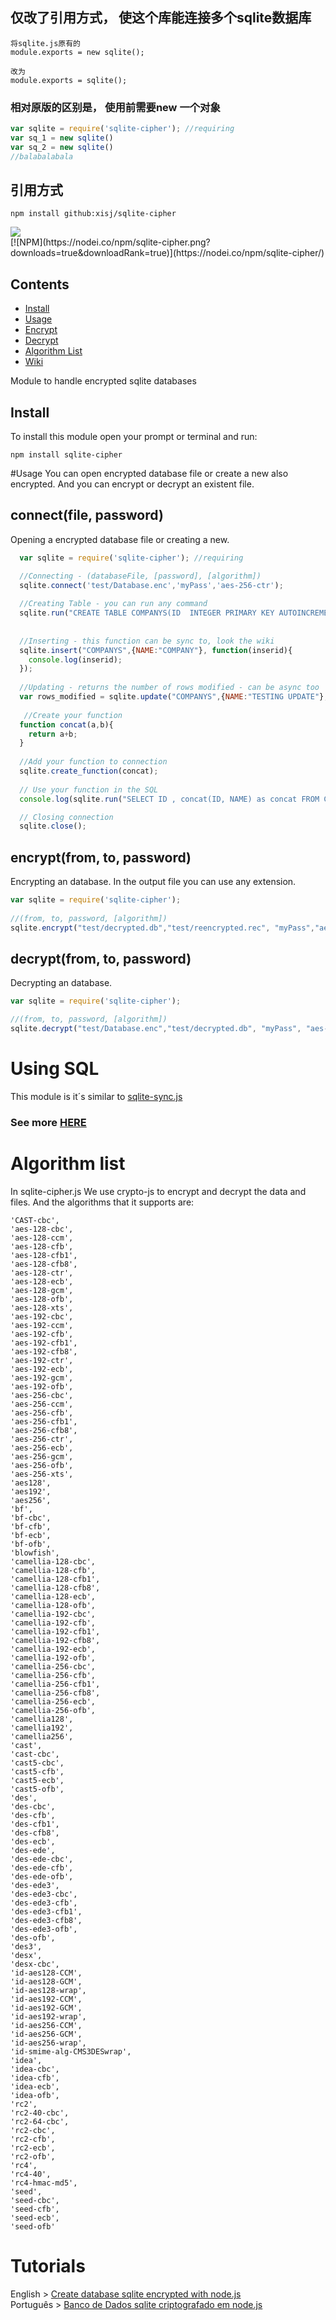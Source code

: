 ## 仅改了引用方式， 使这个库能连接多个sqlite数据库
```
将sqlite.js原有的
module.exports = new sqlite();

改为
module.exports = sqlite();
```

###  相对原版的区别是， 使用前需要new 一个对象
```js
var sqlite = require('sqlite-cipher'); //requiring
var sq_1 = new sqlite()
var sq_2 = new sqlite()
//balabalabala
```

## 引用方式
```shell
npm install github:xisj/sqlite-cipher
```



<img src="https://github.com/JayrAlencar/sqlite-cipher.js/blob/master/images/logo.png?raw=true"/>
</br>
[![NPM](https://nodei.co/npm/sqlite-cipher.png?downloads=true&downloadRank=true)](https://nodei.co/npm/sqlite-cipher/)
</br>

## Contents
- [Install](#install)
- [Usage](#usage)
- [Encrypt](#encryptfrom-to-password)
- [Decrypt](#decryptfrom-to-password)
- [Algorithm List](#algorithm-list)
- [Wiki](https://github.com/JayrAlencar/sqlite-sync.js/wiki)

Module to handle encrypted sqlite databases
## Install
To install this module open your prompt or terminal and run:
```shell
npm install sqlite-cipher
```
#Usage
You can open encrypted database file or create a new also encrypted. And you can encrypt or decrypt an existent file.

## connect(file, password)
Opening a encrypted database file or creating a new.
```js
  var sqlite = require('sqlite-cipher'); //requiring

  //Connecting - (databaseFile, [password], [algorithm])
  sqlite.connect('test/Database.enc','myPass','aes-256-ctr');
  
  //Creating Table - you can run any command
  sqlite.run("CREATE TABLE COMPANYS(ID  INTEGER PRIMARY KEY AUTOINCREMENT, NAME TEXT NOT NULL);");
  
 
  //Inserting - this function can be sync to, look the wiki
  sqlite.insert("COMPANYS",{NAME:"COMPANY"}, function(inserid){
  	console.log(inserid);
  });
  
  //Updating - returns the number of rows modified - can be async too
  var rows_modified = sqlite.update("COMPANYS",{NAME:"TESTING UPDATE"},{ID:1});
  
   //Create your function
  function concat(a,b){
  	return a+b;
  }
  
  //Add your function to connection
  sqlite.create_function(concat);
  
  // Use your function in the SQL
  console.log(sqlite.run("SELECT ID , concat(ID, NAME) as concat FROM COMPANYS;"));

  // Closing connection 
  sqlite.close();
```

## encrypt(from, to, password)
Encrypting an database. In the output file you can use any extension.
```js
var sqlite = require('sqlite-cipher');
  
//(from, to, password, [algorithm])
sqlite.encrypt("test/decrypted.db","test/reencrypted.rec", "myPass","aes-256-ctr");
```

## decrypt(from, to, password)
Decrypting an database.
```js
var sqlite = require('sqlite-cipher');

//(from, to, password, [algorithm])
sqlite.decrypt("test/Database.enc","test/decrypted.db", "myPass", "aes-256-ctr");
```


# Using SQL
This module is it´s similar to <a href="https://github.com/jayralencar/sqlite-sync.js">sqlite-sync.js</a>
### See more <a href="https://github.com/JayrAlencar/sqlite-sync.js/wiki">HERE</a>

# Algorithm list
In sqlite-cipher.js We use crypto-js to encrypt and decrypt the data and files. And the algorithms that it supports are:
```
'CAST-cbc',
'aes-128-cbc',
'aes-128-ccm',
'aes-128-cfb',
'aes-128-cfb1',
'aes-128-cfb8',
'aes-128-ctr',
'aes-128-ecb',
'aes-128-gcm',
'aes-128-ofb',
'aes-128-xts',
'aes-192-cbc',
'aes-192-ccm',
'aes-192-cfb',
'aes-192-cfb1',
'aes-192-cfb8',
'aes-192-ctr',
'aes-192-ecb',
'aes-192-gcm',
'aes-192-ofb',
'aes-256-cbc',
'aes-256-ccm',
'aes-256-cfb',
'aes-256-cfb1',
'aes-256-cfb8',
'aes-256-ctr',
'aes-256-ecb',
'aes-256-gcm',
'aes-256-ofb',
'aes-256-xts',
'aes128',
'aes192',
'aes256',
'bf',
'bf-cbc',
'bf-cfb',
'bf-ecb',
'bf-ofb',
'blowfish',
'camellia-128-cbc',
'camellia-128-cfb',
'camellia-128-cfb1',
'camellia-128-cfb8',
'camellia-128-ecb',
'camellia-128-ofb',
'camellia-192-cbc',
'camellia-192-cfb',
'camellia-192-cfb1',
'camellia-192-cfb8',
'camellia-192-ecb',
'camellia-192-ofb',
'camellia-256-cbc',
'camellia-256-cfb',
'camellia-256-cfb1',
'camellia-256-cfb8',
'camellia-256-ecb',
'camellia-256-ofb',
'camellia128',
'camellia192',
'camellia256',
'cast',
'cast-cbc',
'cast5-cbc',
'cast5-cfb',
'cast5-ecb',
'cast5-ofb',
'des',
'des-cbc',
'des-cfb',
'des-cfb1',
'des-cfb8',
'des-ecb',
'des-ede',
'des-ede-cbc',
'des-ede-cfb',
'des-ede-ofb',
'des-ede3',
'des-ede3-cbc',
'des-ede3-cfb',
'des-ede3-cfb1',
'des-ede3-cfb8',
'des-ede3-ofb',
'des-ofb',
'des3',
'desx',
'desx-cbc',
'id-aes128-CCM',
'id-aes128-GCM',
'id-aes128-wrap',
'id-aes192-CCM',
'id-aes192-GCM',
'id-aes192-wrap',
'id-aes256-CCM',
'id-aes256-GCM',
'id-aes256-wrap',
'id-smime-alg-CMS3DESwrap',
'idea',
'idea-cbc',
'idea-cfb',
'idea-ecb',
'idea-ofb',
'rc2',
'rc2-40-cbc',
'rc2-64-cbc',
'rc2-cbc',
'rc2-cfb',
'rc2-ecb',
'rc2-ofb',
'rc4',
'rc4-40',
'rc4-hmac-md5',
'seed',
'seed-cbc',
'seed-cfb',
'seed-ecb',
'seed-ofb' 
```

# Tutorials
English > <a href="http://jayralencar.com.br/create-database-sqlite-encrypted-with-node-js/">Create database sqlite encrypted with node.js</a></br>
Português > <a href="http://clubedosgeeks.com.br/banco-de-dados/banco-de-dados-sqlite-criptografado-em-node-js">Banco de Dados sqlite criptografado em node.js</a>
